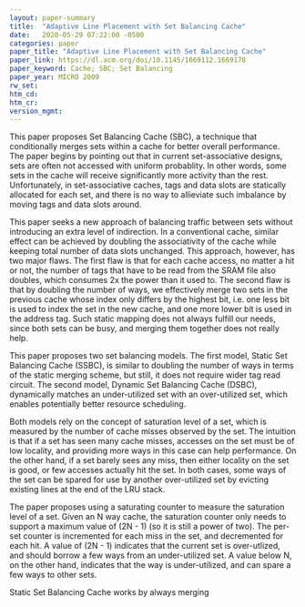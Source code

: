 ```yaml
---
layout: paper-summary
title:  "Adaptive Line Placement with Set Balancing Cache"
date:   2020-05-29 07:22:00 -0500
categories: paper
paper_title: "Adaptive Line Placement with Set Balancing Cache"
paper_link: https://dl.acm.org/doi/10.1145/1669112.1669178
paper_keyword: Cache; SBC; Set Balancing
paper_year: MICRO 2009
rw_set:
htm_cd:
htm_cr:
version_mgmt:
---
```


This paper proposes Set Balancing Cache (SBC), a technique that conditionally merges sets within a cache for better 
overall performance. The paper begins by pointing out that in current set-associative designs, sets are often not 
accessed with uniform probablity. In other words, some sets in the cache will receive significantly more activity than
the rest. Unfortunately, in set-associative caches, tags and data slots are statically allocated for each set, and 
there is no way to allieviate such imbalance by moving tags and data slots around. 

This paper seeks a new approach of balancing traffic between sets without introducing an extra level of indirection.
In a conventional cache, similar effect can be achieved by doubling the associativity of the cache while keeping total
number of data slots unchanged. This approach, however, has two major flaws. The first flaw is that for each cache 
access, no matter a hit or not, the number of tags that have to be read from the SRAM file also doubles, which consumes
2x the power than it used to. The second flaw is that by doubling the number of ways, we effectively merge two sets 
in the previous cache whose index only differs by the highest bit, i.e. one less bit is used to index the set in the 
new cache, and one more lower bit is used in the address tag. Such static mapping does not always fulfill our needs, 
since both sets can be busy, and merging them together does not really help.

This paper proposes two set balancing models. The first model, Static Set Balancing Cache (SSBC), is similar to doubling
the number of ways in terms of the static merging scheme, but still, it does not require wider tag read circuit. The 
second model, Dynamic Set Balancing Cache (DSBC), dynamically matches an under-utilized set with an over-utilized set,
which enables potentially better resource scheduling. 

Both models rely on the concept of saturation level of a set, which is measured by the number of cache misses observed 
by the set. The intuition is that if a set has seen many cache misses, accesses on the set must be of low locality, 
and providing more ways in this case can help performance. On the other hand, if a set barely sees any miss, then either 
locality on the set is good, or few accesses actually hit the set. In both cases, some ways of the set can be spared
for use by another over-utilized set by evicting existing lines at the end of the LRU stack.

The paper proposes using a saturating counter to measure the saturation level of a set. Given an N way cache, the 
saturation counter only needs to support a maximum value of (2N - 1) (so it is still a power of two). The per-set
counter is incremented for each miss in the set, and decremented for each hit. A value of (2N - 1) indicates that the 
current set is over-utlized, and should borrow a few ways from an under-utilized set. A value below N, on the other hand, 
indicates that the way is under-utilized, and can spare a few ways to other sets.

Static Set Balancing Cache works by always merging
